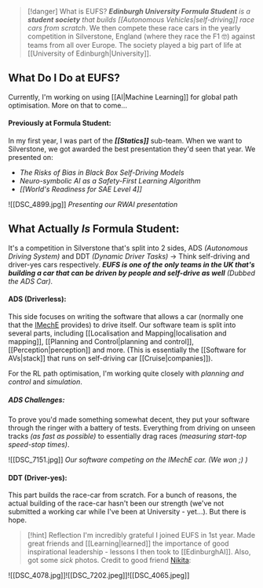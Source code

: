 > [!danger] What is EUFS?
> ***Edinburgh University Formula Student*** *is a **student society** that builds [[Autonomous Vehicles|self-driving]] race cars from scratch*. We then compete these race cars in the yearly competition in Silverstone, England (where they race the F1 🤓) against teams from all over Europe. The society played a big part of life at [[University of Edinburgh|University]].

## What Do I Do at EUFS?
Currently, I'm working on using [[AI|Machine Learning]] for global path optimisation. More on that to come...

#### Previously at Formula Student:
In my first year, I was part of the ***[[Statics]]*** sub-team. When we want to Silverstone, we got awarded the best presentation they'd seen that year. We presented on:
- *The Risks of Bias in Black Box Self-Driving Models*
- *Neuro-symbolic AI as a Safety-First Learning Algorithm*
- *[[World's Readiness for SAE Level 4]]*

![[DSC_4899.jpg]] 
*Presenting our RWAI presentation*

## What Actually *Is* Formula Student:
It's a competition in Silverstone that's split into 2 sides, ADS *(Autonomous Driving System)* and DDT *(Dynamic Driver Tasks)* -> Think self-driving and driver-yes cars respectively. ***EUFS is one of the only teams in the UK that's building a car that can be driven by people and self-drive as well** (Dubbed the ADS Car).* 

#### ADS (Driverless):
This side focuses on writing the software that allows a car (normally one that the [IMechE](https://www.imeche.org/events/formula-student) provides) to drive itself. Our software team is split into several parts, including [[Localisation and Mapping|localisation and mapping]], [[Planning and Control|planning and control]], [[Perception|perception]] and more. (This is essentially the [[Software for AVs|stack]] that runs on self-driving car [[Cruise|companies]]). 

For the RL path optimisation, I'm working quite closely with *planning and control* and *simulation*.
##### ADS Challenges:
To prove you'd made something somewhat decent, they put your software through the ringer with a battery of tests. Everything from driving on unseen tracks *(as fast as possible)* to essentially drag races *(measuring start-top speed-stop times)*. 

![[DSC_7151.jpg]]
*Our software competing on the IMechE car. (We won ;) )*
#### DDT (Driver-yes):
This part builds the race-car from scratch. For a bunch of reasons, the actual building of the race-car hasn't been our strength (we've not submitted a working car while I've been at University - yet...). But there is hope. 


> [!hint] Reflection
> I'm incredibly grateful I joined EUFS in 1st year. Made great friends and [[Learning|learned]] the importance of good inspirational leadership - lessons I then took to [[EdinburghAI]]. Also, got some *sick* photos. Credit to good friend [Nikita](https://www.linkedin.com/in/nikitajegorovs/):

![[DSC_4078.jpg]]![[DSC_7202.jpeg]]![[DSC_4065.jpeg]]